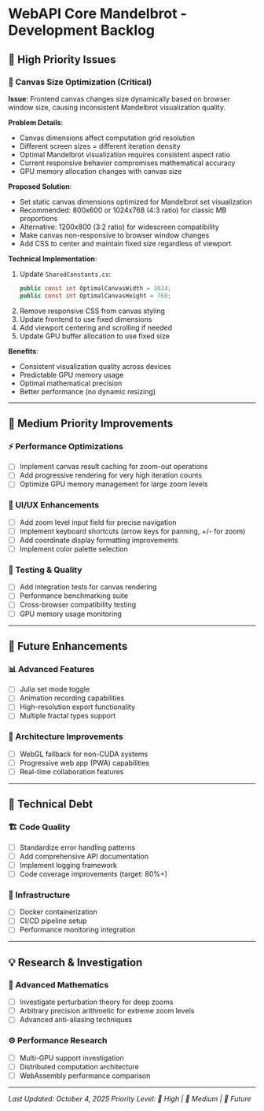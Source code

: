 # WebAPI Core Mandelbrot - Development Backlog

## 🎯 High Priority Issues

### 📐 Canvas Size Optimization (Critical)
**Issue**: Frontend canvas changes size dynamically based on browser window size, causing inconsistent Mandelbrot visualization quality.

**Problem Details**:
- Canvas dimensions affect computation grid resolution
- Different screen sizes = different iteration density
- Optimal Mandelbrot visualization requires consistent aspect ratio
- Current responsive behavior compromises mathematical accuracy
- GPU memory allocation changes with canvas size

**Proposed Solution**:
- Set static canvas dimensions optimized for Mandelbrot set visualization
- Recommended: 800x600 or 1024x768 (4:3 ratio) for classic MB proportions
- Alternative: 1200x800 (3:2 ratio) for widescreen compatibility
- Make canvas non-responsive to browser window changes
- Add CSS to center and maintain fixed size regardless of viewport

**Technical Implementation**:
1. Update `SharedConstants.cs`:
   ```csharp
   public const int OptimalCanvasWidth = 1024;
   public const int OptimalCanvasHeight = 768;
   ```
2. Remove responsive CSS from canvas styling
3. Update frontend to use fixed dimensions
4. Add viewport centering and scrolling if needed
5. Update GPU buffer allocation to use fixed size

**Benefits**:
- Consistent visualization quality across devices
- Predictable GPU memory usage
- Optimal mathematical precision
- Better performance (no dynamic resizing)

---

## 🔧 Medium Priority Improvements

### ⚡ Performance Optimizations
- [ ] Implement canvas result caching for zoom-out operations
- [ ] Add progressive rendering for very high iteration counts
- [ ] Optimize GPU memory management for large zoom levels

### 🎨 UI/UX Enhancements  
- [ ] Add zoom level input field for precise navigation
- [ ] Implement keyboard shortcuts (arrow keys for panning, +/- for zoom)
- [ ] Add coordinate display formatting improvements
- [ ] Implement color palette selection

### 🧪 Testing & Quality
- [ ] Add integration tests for canvas rendering
- [ ] Performance benchmarking suite
- [ ] Cross-browser compatibility testing
- [ ] GPU memory usage monitoring

---

## 🚀 Future Enhancements

### 📊 Advanced Features
- [ ] Julia set mode toggle
- [ ] Animation recording capabilities  
- [ ] High-resolution export functionality
- [ ] Multiple fractal types support

### 🔄 Architecture Improvements
- [ ] WebGL fallback for non-CUDA systems
- [ ] Progressive web app (PWA) capabilities
- [ ] Real-time collaboration features

---

## 📝 Technical Debt

### 🏗️ Code Quality
- [ ] Standardize error handling patterns
- [ ] Add comprehensive API documentation
- [ ] Implement logging framework
- [ ] Code coverage improvements (target: 80%+)

### 🔧 Infrastructure
- [ ] Docker containerization
- [ ] CI/CD pipeline setup
- [ ] Performance monitoring integration

---

## 💡 Research & Investigation

### 🔬 Advanced Mathematics
- [ ] Investigate perturbation theory for deep zooms
- [ ] Arbitrary precision arithmetic for extreme zoom levels
- [ ] Advanced anti-aliasing techniques

### ⚙️ Performance Research  
- [ ] Multi-GPU support investigation
- [ ] Distributed computation architecture
- [ ] WebAssembly performance comparison

---

*Last Updated: October 4, 2025*
*Priority Level: 🎯 High | 🔧 Medium | 🚀 Future*